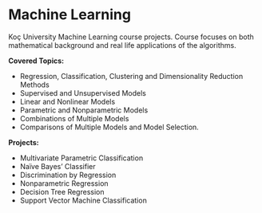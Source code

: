 # Machine Learning
Koç University Machine Learning course projects. Course focuses on both mathematical background and real life applications of the algorithms.
</br>

**Covered Topics:**
- Regression, Classification, Clustering and Dimensionality Reduction Methods
- Supervised and Unsupervised Models
- Linear and Nonlinear Models
- Parametric and Nonparametric Models
- Combinations of Multiple Models
- Comparisons of Multiple Models and Model Selection.

**Projects:**
- Multivariate Parametric Classification
- Naïve Bayes’ Classifier
- Discrimination by Regression
- Nonparametric Regression
- Decision Tree Regression
- Support Vector Machine Classification
